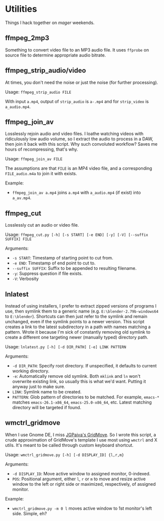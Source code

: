 # Utilities

Things I hack together on _mager_ weekends. 

## ffmpeg_2mp3

Something to convert video file to an MP3 audio file. It uses `ffprobe` on source file to determine appropriate audio bitrate.

## ffmpeg_strip_audio/video

At times, you don't need the noise or just the noise (for further processing).

Usage: `ffmpeg_strip_audio FILE`

With input `a.mp4`, output of `strip_audio` is `a-.mp4` and for `strip_video` is `a_audio.mp4`.

## ffmpeg_join_av

Losslessly rejoin audio and video files. I loathe watching videos with ridiculously low audio volume, so I extract the audio to process in a DAW, then join it back with this script. Why such convoluted workflow? Saves me hours of recompressing, that's why.

Usage: `ffmpeg_join_av FILE`

The assumptions are that `FILE` is an MP4 video file, and a corresponding `FILE_audio.m4a` to join it with exists.

Example:
- `ffmpeg_join_av a.mp4` joins `a.mp4` with `a_audio.mp4` (if exist) into `a_av.mp4`.

## ffmpeg_cut

Losslessly cut an audio or video file.

Usage: `ffmpeg_cut.py [-h] [-s START] [-e END] [-y] [-V] [--suffix SUFFIX] FILE` 

Arguments:
- `-s START`: Timestamp of starting point to cut from.
- `-e END`: Timestamp of end point to cut to.
- `--suffix SUFFIX`: Suffix to be appended to resulting filename.
- `-y`: Suppress question if file exists.
- `-V`: Verbosity

## lnlatest

Instead of using installers, I prefer to extract zipped versions of programs I use, then symlink them to a generic name (e.g. `E:\blender-2.79b-windows64` to `E:\blender`). Shortcuts can then just refer to the symlink and remain unchanged, even if the symlink points to a newer version. This script creates a link to the latest subdirectory in a path with names matching a pattern. Wrote it because I'm sick of constantly removing old symlink to create a different one targeting newer (manually typed) directory path.

Usage: `lnlatest.py [-h] [-d DIR_PATH] [-e] LINK PATTERN`

Arguments:
- `-d DIR_PATH`: Specify root directory. If unspecified, it defaults to current working directory.
- `-e`: Automatically remove old symlink. Both `mklink` and `ln` won't overwrite existing link, so usually this is what we'd want. Putting it anyway just to make sure.
- `LINK`: Symlink name to be created.
- `PATTERN`: Glob pattern of directories to be matched. For example, `emacs-*` matches `emacs-26.1-x86_64`, `emacs-25.0-x86_64`, etc. Latest matching directory will be targeted if found.

## wmctrl_gridmove

When I use Gnome DE, I miss [JGPaiva's GridMove](http://www.dcmembers.com/jgpaiva/). So I wrote this script, a crude approximation of GridMove's template I use most using `wmctrl` and X utils. It's meant to be called through custom keyboard shortcut.

Usage: `wmctrl_gridmove.py [-h] [-d DISPLAY_ID] {l,r,m}`

Arguments:
- `-d DISPLAY_ID`: Move active window to assigned monitor, 0-indexed.
- `POS`: Positional argument, either `l`, `r` or `m` to move and resize active window to the left or right side or maximized, respectively, of assigned monitor.

Example:
- `wmctrl_gridmove.py -m 0 l` moves active window to 1st monitor's left side. Simple, eh?
